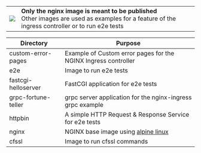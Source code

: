 <table>
  <tbody>
    <tr>
      <td><img src="https://upload.wikimedia.org/wikipedia/commons/7/75/Dialog-warning-yellow.svg" /></td>
      <td>
        <b>Only the nginx image is meant to be published</b><br/>
        Other images are used as examples for a feature of the ingress controller or to run e2e tests
      </td>
    </tr>
  </tbody>
</table>


Directory | Purpose
------------ | -------------
custom-error-pages | Example of Custom error pages for the NGINX Ingress controller
e2e | Image to run e2e tests
fastcgi-helloserver | FastCGI application for e2e tests
grpc-fortune-teller | grpc server application for the nginx-ingress grpc example
httpbin | A simple HTTP Request & Response Service for e2e tests
nginx | NGINX base image using [alpine linux](https://www.alpinelinux.org)
cfssl | Image to run cfssl commands
